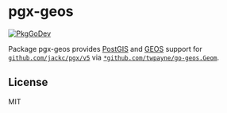 # pgx-geos

[![PkgGoDev](https://pkg.go.dev/badge/github.com/twpayne/pgx-geos)](https://pkg.go.dev/github.com/twpayne/pgx-geos)

Package pgx-geos provides [PostGIS](https://postgis.net/) and
[GEOS](https://libgeos.org/) support for
[`github.com/jackc/pgx/v5`](https://pkg.go.dev/github.com/jackc/pgx/v5) via
[`*github.com/twpayne/go-geos.Geom`](https://pkg.go.dev/github.com/twpayne/go-geos#Geom).

## License

MIT
